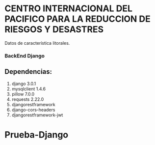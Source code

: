 # CENTRO INTERNACIONAL DEL PACIFICO PARA LA REDUCCION DE RIESGOS Y DESASTRES
Datos de característica litorales.

### BackEnd Django

## Dependencias:
1. django 3.0.1
2. mysqlclient 1.4.6
3. pillow 7.0.0
4. requests 2.22.0
5. djangorestframework
6. django-cors-headers
7. djangorestframework-jwt
# Prueba-Django
